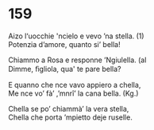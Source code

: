# 159
  
Aizo l‘uocchie 'ncielo e vevo ’na stella. (1)  
Potenzia d’amore, quanto si’ bella!  
  
Chiammo a Rosa e responne ’Ngiulella. (al  
Dimme, ﬁgliola, qua' te pare bella?  
  
E quanno che nce vavo appiero a chella,  
Me nce vo’ fà’ ,’mnrî’ la cana bella. (Kg.)  
  
Chella se po’ chiammà’ la vera stella,  
Chella che porta ’mpietto deje ruselle.  
  

